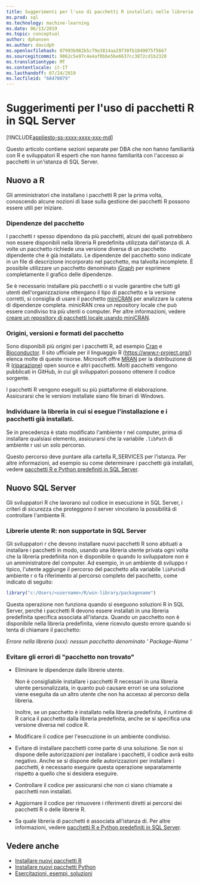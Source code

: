 ```yaml
---
title: Suggerimenti per l'uso di pacchetti R installati nelle librerie utente
ms.prod: sql
ms.technology: machine-learning
ms.date: 06/13/2019
ms.topic: conceptual
author: dphansen
ms.author: davidph
ms.openlocfilehash: 07993b982b5c79e3814aa29730fb1849075f5667
ms.sourcegitcommit: 9062c5e97c4e4af0bbe5be6637cc3872cd1b2320
ms.translationtype: MT
ms.contentlocale: it-IT
ms.lasthandoff: 07/24/2019
ms.locfileid: "68470079"
---
```

# <a name="tips-for-using-r-packages-in-sql-server"></a>Suggerimenti per l'uso di pacchetti R in SQL Server
[!INCLUDE[appliesto-ss-xxxx-xxxx-xxx-md](../../includes/appliesto-ss-xxxx-xxxx-xxx-md.md)]

Questo articolo contiene sezioni separate per DBA che non hanno familiarità con R e sviluppatori R esperti che non hanno familiarità con l'accesso ai pacchetti in un'istanza di SQL Server.

## <a name="new-to-r"></a>Nuovo a R

Gli amministratori che installano i pacchetti R per la prima volta, conoscendo alcune nozioni di base sulla gestione dei pacchetti R possono essere utili per iniziare.

### <a name="package-dependencies"></a>Dipendenze del pacchetto

I pacchetti r spesso dipendono da più pacchetti, alcuni dei quali potrebbero non essere disponibili nella libreria R predefinita utilizzata dall'istanza di. A volte un pacchetto richiede una versione diversa di un pacchetto dipendente che è già installato. Le dipendenze del pacchetto sono indicate in un file di descrizione incorporato nel pacchetto, ma talvolta incomplete. È possibile utilizzare un pacchetto denominato [iGraph](https://igraph.org/r/) per esprimere completamente il grafico delle dipendenze.

Se è necessario installare più pacchetti o si vuole garantire che tutti gli utenti dell'organizzazione ottengano il tipo di pacchetto e la versione corretti, si consiglia di usare il pacchetto [miniCRAN](https://mran.microsoft.com/package/miniCRAN) per analizzare la catena di dipendenze completa. minicRAN crea un repository locale che può essere condiviso tra più utenti o computer. Per altre informazioni, vedere [creare un repository di pacchetti locale usando miniCRAN](create-a-local-package-repository-using-minicran.md).

### <a name="package-sources-versions-and-formats"></a>Origini, versioni e formati del pacchetto

Sono disponibili più origini per i pacchetti R, ad esempio [Cran](https://cran.r-project.org/) e [Bioconductor](https://www.bioconductor.org/). Il sito ufficiale per il linguaggio R (<https://www.r-project.org/>) elenca molte di queste risorse. Microsoft offre [MRAN](https://mran.microsoft.com/) per la distribuzione di R ([riparazione](https://mran.microsoft.com/open)) open source e altri pacchetti. Molti pacchetti vengono pubblicati in GitHub, in cui gli sviluppatori possono ottenere il codice sorgente.

I pacchetti R vengono eseguiti su più piattaforme di elaborazione. Assicurarsi che le versioni installate siano file binari di Windows.

### <a name="know-which-library-you-are-installing-to-and-which-packages-are-already-installed"></a>Individuare la libreria in cui si esegue l'installazione e i pacchetti già installati.

Se in precedenza è stato modificato l'ambiente r nel computer, prima di installare qualsiasi elemento, assicurarsi che la variabile `.libPath` di ambiente r usi un solo percorso.

Questo percorso deve puntare alla cartella R_SERVICES per l'istanza. Per altre informazioni, ad esempio su come determinare i pacchetti già installati, vedere [pacchetti R e Python predefiniti in SQL Server](../package-management/default-packages.md).

## <a name="new-to-sql-server"></a>Nuovo SQL Server

Gli sviluppatori R che lavorano sul codice in esecuzione in SQL Server, i criteri di sicurezza che proteggono il server vincolano la possibilità di controllare l'ambiente R.

### <a name="r-user-libraries-not-supported-on-sql-server"></a>Librerie utente R: non supportate in SQL Server

Gli sviluppatori r che devono installare nuovi pacchetti R sono abituati a installare i pacchetti in modo, usando una libreria utente privata ogni volta che la libreria predefinita non è disponibile o quando lo sviluppatore non è un amministratore del computer. Ad esempio, in un ambiente di sviluppo r tipico, l'utente aggiunge il percorso del pacchetto alla variabile `libPath`di ambiente r o fa riferimento al percorso completo del pacchetto, come indicato di seguito:

```R
library("c:/Users/<username>/R/win-library/packagename")
```

Questa operazione non funziona quando si eseguono soluzioni R in SQL Server, perché i pacchetti R devono essere installati in una libreria predefinita specifica associata all'istanza. Quando un pacchetto non è disponibile nella libreria predefinita, viene ricevuto questo errore quando si tenta di chiamare il pacchetto:

*Errore nella libreria (xxx): nessun pacchetto denominato ' Package-Name '*

### <a name="avoid-package-not-found-errors"></a>Evitare gli errori di "pacchetto non trovato"

+ Eliminare le dipendenze dalle librerie utente. 

    Non è consigliabile installare i pacchetti R necessari in una libreria utente personalizzata, in quanto può causare errori se una soluzione viene eseguita da un altro utente che non ha accesso al percorso della libreria.

    Inoltre, se un pacchetto è installato nella libreria predefinita, il runtime di R carica il pacchetto dalla libreria predefinita, anche se si specifica una versione diversa nel codice R.

+ Modificare il codice per l'esecuzione in un ambiente condiviso.

+ Evitare di installare pacchetti come parte di una soluzione. Se non si dispone delle autorizzazioni per installare i pacchetti, il codice avrà esito negativo. Anche se si dispone delle autorizzazioni per installare i pacchetti, è necessario eseguire questa operazione separatamente rispetto a quello che si desidera eseguire.

+ Controllare il codice per assicurarsi che non ci siano chiamate a pacchetti non installati.

+ Aggiornare il codice per rimuovere i riferimenti diretti ai percorsi dei pacchetti R o delle librerie R. 

+ Sa quale libreria di pacchetti è associata all'istanza di. Per altre informazioni, vedere [pacchetti R e Python predefiniti in SQL Server](../package-management/default-packages.md).

## <a name="see-also"></a>Vedere anche

+ [Installare nuovi pacchetti R](install-additional-r-packages-on-sql-server.md)
+ [Installare nuovi pacchetti Python](../python/install-additional-python-packages-on-sql-server.md)
+ [Esercitazioni, esempi, soluzioni](../tutorials/machine-learning-services-tutorials.md)